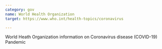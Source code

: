 ```yaml
---
category: gov
name: World Health Organization
target: https://www.who.int/health-topics/coronavirus

---
```


World Heath Organization information on Coronavirus disease (COVID-19) Pandemic